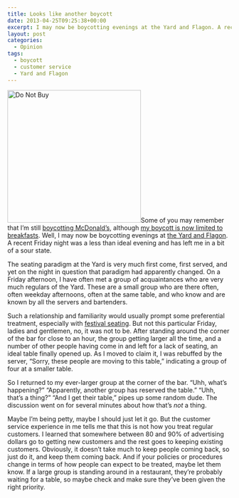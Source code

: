 ```yaml
---
title: Looks like another boycott
date: 2013-04-25T09:25:38+00:00
excerpt: I may now be boycotting evenings at the Yard and Flagon. A recent Friday night was a less than ideal evening and has left me in a bit of a sour state.
layout: post
categories:
  - Opinion
tags:
  - boycott
  - customer service
  - Yard and Flagon
---
```

<a href="https://dv8b8dkxht4vb.cloudfront.net/img/boycott.jpg" data-fslightbox="lightbox"><img class="alignright size-medium wp-image-3533" alt="Do Not Buy" src="https://dv8b8dkxht4vb.cloudfront.net/img/boycott-300x298.jpg" width="300" height="298" srcset="https://dv8b8dkxht4vb.cloudfront.net/img/boycott-300x298.jpg 300w, https://dv8b8dkxht4vb.cloudfront.net/img/boycott-150x150.jpg 150w, https://dv8b8dkxht4vb.cloudfront.net/img/boycott.jpg 464w" sizes="(max-width: 300px) 100vw, 300px" /></a>Some of you may remember that I&#8217;m still [boycotting McDonald&#8217;s](/mickey-d-s.html "Mickey D’s"), although [my boycott is now limited to breakfasts](/im-lovin-it.html). Well, I may now be boycotting evenings at [the Yard and Flagon](http://www.yardandflagon.ca/home). A recent Friday night was a less than ideal evening and has left me in a bit of a sour state.

The seating paradigm at the Yard is very much first come, first served, and yet on the night in question that paradigm had apparently changed. On a Friday afternoon, I have often met a group of acquaintances who are very much regulars of the Yard. These are a small group who are there often, often weekday afternoons, often at the same table, and who know and are known by all the servers and bartenders.

Such a relationship and familiarity would usually prompt some preferential treatment, especially with [festival seating](http://en.wikipedia.org/wiki/1979_The_Who_concert_disaster). But not this particular Friday, ladies and gentlemen, no, it was not to be. After standing around the corner of the bar for close to an hour, the group getting larger all the time, and a number of other people having come in and left for a lack of seating, an ideal table finally opened up. As I moved to claim it, I was rebuffed by the server, “Sorry, these people are moving to this table,” indicating a group of four at a smaller table.

So I returned to my ever-larger group at the corner of the bar. “Uhh, what&#8217;s happening?” “Apparently, another group has reserved the table.” “Uhh, that&#8217;s a thing?” “And I get their table,” pipes up some random dude. The discussion went on for several minutes about how that&#8217;s _not_ a thing.

Maybe I&#8217;m being petty, maybe I should just let it go. But the customer service experience in me tells me that this is not how you treat regular customers. I learned that somewhere between 80 and 90% of advertising dollars go to getting new customers and the rest goes to keeping existing customers. Obviously, it doesn&#8217;t take much to keep people coming back, so just do it, and keep them coming back. And if your policies or procedures change in terms of how people can expect to be treated, maybe let them know. If a large group is standing around in a restaurant, they&#8217;re probably waiting for a table, so maybe check and make sure they&#8217;ve been given the right priority.